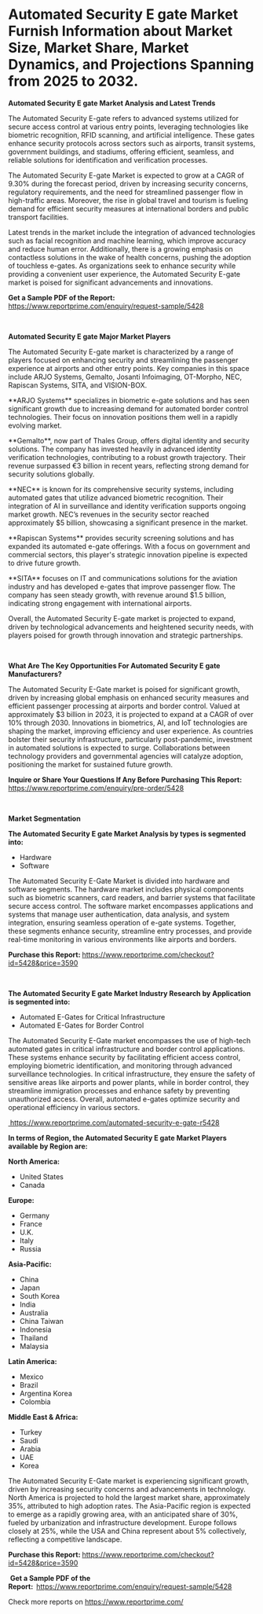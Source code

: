 <p><h1>Automated Security E gate Market Furnish Information about Market Size, Market Share, Market Dynamics, and Projections Spanning from 2025 to 2032.</h1></p><p><strong>Automated Security E gate Market Analysis and Latest Trends</strong></p>
<p><p>The Automated Security E-gate refers to advanced systems utilized for secure access control at various entry points, leveraging technologies like biometric recognition, RFID scanning, and artificial intelligence. These gates enhance security protocols across sectors such as airports, transit systems, government buildings, and stadiums, offering efficient, seamless, and reliable solutions for identification and verification processes.</p><p>The Automated Security E-gate Market is expected to grow at a CAGR of 9.30% during the forecast period, driven by increasing security concerns, regulatory requirements, and the need for streamlined passenger flow in high-traffic areas. Moreover, the rise in global travel and tourism is fueling demand for efficient security measures at international borders and public transport facilities. </p><p>Latest trends in the market include the integration of advanced technologies such as facial recognition and machine learning, which improve accuracy and reduce human error. Additionally, there is a growing emphasis on contactless solutions in the wake of health concerns, pushing the adoption of touchless e-gates. As organizations seek to enhance security while providing a convenient user experience, the Automated Security E-gate market is poised for significant advancements and innovations.</p></p>
<p><strong>Get a Sample PDF of the Report:&nbsp;</strong> <a href="https://www.reportprime.com/enquiry/request-sample/5428?utm_campaign=2462&utm_medium=2&utm_source=Github&utm_content=ia&utm_term=19032025&utm_id=automated-security-e-gate">https://www.reportprime.com/enquiry/request-sample/5428</a></p>
<p>&nbsp;</p>
<p><strong>Automated Security E gate Major Market Players</strong></p>
<p><p>The Automated Security E-gate market is characterized by a range of players focused on enhancing security and streamlining the passenger experience at airports and other entry points. Key companies in this space include ARJO Systems, Gemalto, Josanti Infoimaging, OT-Morpho, NEC, Rapiscan Systems, SITA, and VISION-BOX.</p><p>**ARJO Systems** specializes in biometric e-gate solutions and has seen significant growth due to increasing demand for automated border control technologies. Their focus on innovation positions them well in a rapidly evolving market.</p><p>**Gemalto**, now part of Thales Group, offers digital identity and security solutions. The company has invested heavily in advanced identity verification technologies, contributing to a robust growth trajectory. Their revenue surpassed €3 billion in recent years, reflecting strong demand for security solutions globally.</p><p>**NEC** is known for its comprehensive security systems, including automated gates that utilize advanced biometric recognition. Their integration of AI in surveillance and identity verification supports ongoing market growth. NEC’s revenues in the security sector reached approximately $5 billion, showcasing a significant presence in the market.</p><p>**Rapiscan Systems** provides security screening solutions and has expanded its automated e-gate offerings. With a focus on government and commercial sectors, this player's strategic innovation pipeline is expected to drive future growth.</p><p>**SITA** focuses on IT and communications solutions for the aviation industry and has developed e-gates that improve passenger flow. The company has seen steady growth, with revenue around $1.5 billion, indicating strong engagement with international airports.</p><p>Overall, the Automated Security E-gate market is projected to expand, driven by technological advancements and heightened security needs, with players poised for growth through innovation and strategic partnerships.</p></p>
<p>&nbsp;</p>
<p><strong>What Are The Key Opportunities For Automated Security E gate Manufacturers?</strong></p>
<p><p>The Automated Security E-Gate market is poised for significant growth, driven by increasing global emphasis on enhanced security measures and efficient passenger processing at airports and border control. Valued at approximately $3 billion in 2023, it is projected to expand at a CAGR of over 10% through 2030. Innovations in biometrics, AI, and IoT technologies are shaping the market, improving efficiency and user experience. As countries bolster their security infrastructure, particularly post-pandemic, investment in automated solutions is expected to surge. Collaborations between technology providers and governmental agencies will catalyze adoption, positioning the market for sustained future growth.</p></p>
<p><strong>Inquire or Share Your Questions If Any Before Purchasing This Report:</strong> <a href="https://www.reportprime.com/enquiry/pre-order/5428?utm_campaign=2462&utm_medium=2&utm_source=Github&utm_content=ia&utm_term=19032025&utm_id=automated-security-e-gate">https://www.reportprime.com/enquiry/pre-order/5428</a></p>
<p>&nbsp;</p>
<p><strong>Market Segmentation</strong></p>
<p><strong>The Automated Security E gate Market Analysis by types is segmented into:</strong></p>
<p><ul><li>Hardware</li><li>Software</li></ul></p>
<p><p>The Automated Security E-Gate Market is divided into hardware and software segments. The hardware market includes physical components such as biometric scanners, card readers, and barrier systems that facilitate secure access control. The software market encompasses applications and systems that manage user authentication, data analysis, and system integration, ensuring seamless operation of e-gate systems. Together, these segments enhance security, streamline entry processes, and provide real-time monitoring in various environments like airports and borders.</p></p>
<p><strong>Purchase this Report:&nbsp;</strong><a href="https://www.reportprime.com/checkout?id=5428&price=3590&utm_campaign=2462&utm_medium=2&utm_source=Github&utm_content=ia&utm_term=19032025&utm_id=automated-security-e-gate">https://www.reportprime.com/checkout?id=5428&price=3590</a></p>
<p>&nbsp;</p>
<p><strong>The Automated Security E gate Market Industry Research by Application is segmented into:</strong></p>
<p><ul><li>Automated E-Gates for Critical Infrastructure</li><li>Automated E-Gates for Border Control</li></ul></p>
<p><p>The Automated Security E-Gate market encompasses the use of high-tech automated gates in critical infrastructure and border control applications. These systems enhance security by facilitating efficient access control, employing biometric identification, and monitoring through advanced surveillance technologies. In critical infrastructure, they ensure the safety of sensitive areas like airports and power plants, while in border control, they streamline immigration processes and enhance safety by preventing unauthorized access. Overall, automated e-gates optimize security and operational efficiency in various sectors.</p></p>
<p><a href="https://www.reportprime.com/automated-security-e-gate-r5428?utm_campaign=2462&utm_medium=2&utm_source=Github&utm_content=ia&utm_term=19032025&utm_id=automated-security-e-gate">&nbsp;https://www.reportprime.com/automated-security-e-gate-r5428</a></p>
<p><strong>In terms of Region, the Automated Security E gate Market Players available by Region are:</strong></p>
<p>
    <p> <strong> North America: </strong>
        <ul>
            <li>United States</li>
            <li>Canada</li>
        </ul>
        </p> 
    <p> <strong> Europe: </strong>
        <ul>
            <li>Germany</li>
            <li>France</li>
            <li>U.K.</li>
            <li>Italy</li>
            <li>Russia</li>
        </ul>
        </p> 
    <p> <strong> Asia-Pacific: </strong>
        <ul>
            <li>China</li>
            <li>Japan</li>
            <li>South Korea</li>
            <li>India</li>
            <li>Australia</li>
            <li>China Taiwan</li>
            <li>Indonesia</li>
            <li>Thailand</li>
            <li>Malaysia</li>
        </ul>
        </p> 
    <p> <strong> Latin America: </strong>
        <ul>
            <li>Mexico</li>
            <li>Brazil</li>
            <li>Argentina Korea</li>
            <li>Colombia</li>
        </ul>
        </p> 
    <p> <strong> Middle East & Africa: </strong>
        <ul>
            <li>Turkey</li>
            <li>Saudi</li>
            <li>Arabia</li>
            <li>UAE</li>
            <li>Korea</li>
        </ul>
    </p>
    </p>
<p><p>The Automated Security E-Gate market is experiencing significant growth, driven by increasing security concerns and advancements in technology. North America is projected to hold the largest market share, approximately 35%, attributed to high adoption rates. The Asia-Pacific region is expected to emerge as a rapidly growing area, with an anticipated share of 30%, fueled by urbanization and infrastructure development. Europe follows closely at 25%, while the USA and China represent about 5% collectively, reflecting a competitive landscape.</p></p>
<p><strong>Purchase this Report: </strong><a href="https://www.reportprime.com/checkout?id=5428&price=3590&utm_campaign=2462&utm_medium=2&utm_source=Github&utm_content=ia&utm_term=19032025&utm_id=automated-security-e-gate">https://www.reportprime.com/checkout?id=5428&price=3590</a></p>
<p>&nbsp;<strong>Get a Sample PDF of the Report:&nbsp;&nbsp;</strong><a href="https://www.reportprime.com/enquiry/request-sample/5428?utm_campaign=2462&utm_medium=2&utm_source=Github&utm_content=ia&utm_term=19032025&utm_id=automated-security-e-gate">https://www.reportprime.com/enquiry/request-sample/5428</a></p>
<p><strong></strong></p>
<p>Check more reports on <a href="https://www.reportprime.com/?utm_campaign=2462&utm_medium=2&utm_source=Github&utm_content=ia&utm_term=19032025&utm_id=automated-security-e-gate">https://www.reportprime.com/</a></p>